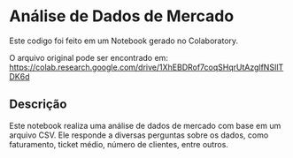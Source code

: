 # Análise de Dados de Mercado

Este codigo foi feito em um Notebook gerado no Colaboratory.

O arquivo original pode ser encontrado em:
https://colab.research.google.com/drive/1XhEBDRof7coqSHqrUtAzglfNSIlTDK6d

## Descrição
Este notebook realiza uma análise de dados de mercado com base em um arquivo CSV. Ele responde a diversas perguntas sobre os dados, como faturamento, ticket médio, número de clientes, entre outros.

